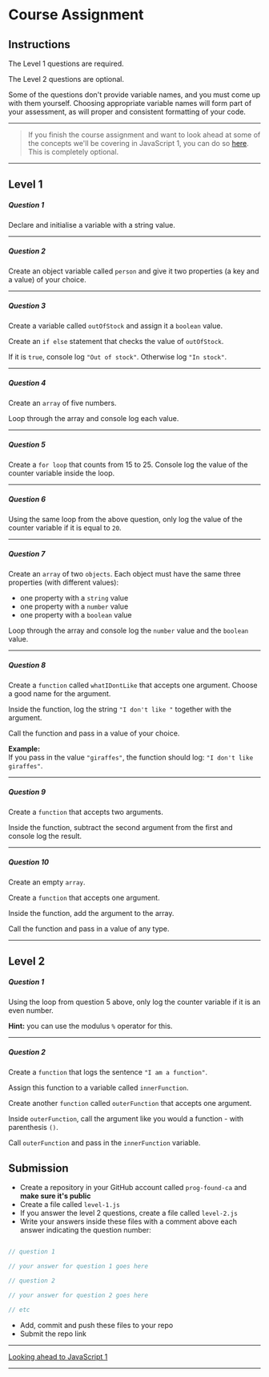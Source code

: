 # Course Assignment

## Instructions

The Level 1 questions are required.

The Level 2 questions are optional.

Some of the questions don't provide variable names, and you must come up with them yourself. Choosing appropriate variable names will form part of your assessment, as will proper and consistent formatting of your code.

---

> If you finish the course assignment and want to look ahead at some of the concepts we'll be covering in JavaScript 1, you can do so [here](/programming-foundations/looking-ahead). This is completely optional.

---

## Level 1

<h5 class="question">Question 1</h5>

Declare and initialise a variable with a string value.

---

<h5 class="question">Question 2</h5>

Create an object variable called `person` and give it two properties (a key and a value) of your choice.

---

<h5 class="question">Question 3</h5>

Create a variable called `outOfStock` and assign it a `boolean` value.

Create an `if else` statement that checks the value of `outOfStock`.

If it is `true`, console log `"Out of stock"`.
Otherwise log `"In stock"`.

---

<h5 class="question">Question 4</h5>

Create an `array` of five numbers.

Loop through the array and console log each value.

---

<h5 class="question">Question 5</h5>

Create a `for loop` that counts from 15 to 25. Console log the value of the counter variable inside the loop.

---

<h5 class="question">Question 6</h5>

Using the same loop from the above question, only log the value of the counter variable if it is equal to `20`.

---

<h5 class="question">Question 7</h5>

Create an `array` of two `objects`. Each object must have the same three properties (with different values):

- one property with a `string` value
- one property with a `number` value
- one property with a `boolean` value

Loop through the array and console log the `number` value and the `boolean` value.

---

<h5 class="question">Question 8</h5>

Create a `function` called `whatIDontLike` that accepts one argument. Choose a good name for the argument.

Inside the function, log the string `"I don't like "` together with the argument.

Call the function and pass in a value of your choice.

__Example:__<br>
If you pass in the value `"giraffes"`, the function should log: `"I don't like giraffes"`.

---

<h5 class="question">Question 9</h5>

Create a `function` that accepts two arguments.

Inside the function, subtract the second argument from the first and console log the result.

---

<h5 class="question">Question 10</h5>

Create an empty `array`.

Create a `function` that accepts one argument.

Inside the function, add the argument to the array.

Call the function and pass in a value of any type.

---

## Level 2

<h5 class="question">Question 1</h5>

Using the loop from question 5 above, only log the counter variable if it is an even number. 

__Hint:__ you can use the modulus `%` operator for this.

---

<h5 class="question">Question 2</h5>

Create a `function` that logs the sentence `"I am a function"`.

Assign this function to a variable called `innerFunction`. 

Create another `function` called `outerFunction` that accepts one argument.

Inside `outerFunction`, call the argument like you would a function - with parenthesis `()`.

Call `outerFunction` and pass in the `innerFunction` variable.


## Submission

- Create a repository in your GitHub account called `prog-found-ca` and __make sure it's public__
- Create a file called `level-1.js`
- If you answer the level 2 questions, create a file called `level-2.js`
- Write your answers inside these files with a comment above each answer indicating the question number:

```js

// question 1

// your answer for question 1 goes here

// question 2

// your answer for question 2 goes here

// etc

```

- Add, commit and push these files to your repo
- Submit the repo link

---

[Looking ahead to JavaScript 1](/programming-foundations/looking-ahead)

---